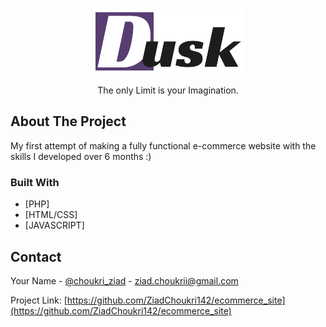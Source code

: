 <!-- PROJECT LOGO -->
<br />
<p align="center">
  <a href="https://github.com/ZiadChoukri142/ecommerce_site">
    <img src="/static/images/brand.png" alt="Logo">
  </a>

  <p align="center">The only Limit is your Imagination.</p>

<!-- ABOUT THE PROJECT -->
## About The Project

My first attempt of making a fully functional e-commerce website with the skills I developed over 6 months :)

### Built With

* [PHP]
* [HTML/CSS]
* [JAVASCRIPT]


<!-- CONTACT -->
## Contact

Your Name - [@choukri_ziad](https://twitter.com/@choukri_ziad) - ziad.choukrii@gmail.com

Project Link: [https://github.com/ZiadChoukri142/ecommerce_site](https://github.com/ZiadChoukri142/ecommerce_site)
